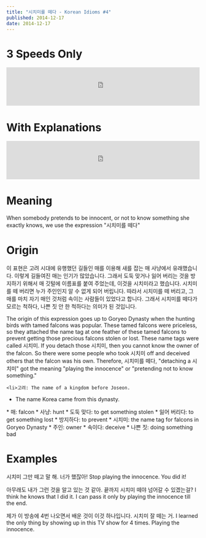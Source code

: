 ```yaml
---
title: "시치미를 떼다 - Korean Idioms #4"
published: 2014-12-17
date: 2014-12-17
---
```


#  3 Speeds Only

<iframe id="audio_iframe" src="https://www.podbean.com/media/player/audio/postId/5413965/url/http%253A%252F%252Fwiseinit.podbean.com%252Fe%252F3-speed-edition-of-%25EC%258B%259C%25EC%25B9%2598%25EB%25AF%25B8%25EB%25A5%25BC-%25EB%2596%25BC%25EB%258B%25A4%252F/initByJs/1/auto/1?skin=11" width="100%" height="100" frameborder="0" scrolling="no"></iframe>

#  With Explanations

<iframe id="audio_iframe" src="https://www.podbean.com/media/player/audio/postId/5413966/url/http%253A%252F%252Fwiseinit.podbean.com%252Fe%252F%25EC%258B%259C%25EC%25B9%2598%25EB%25AF%25B8%25EB%25A5%25BC-%25EB%2596%25BC%25EB%258B%25A4-korean-idioms-4%252F/initByJs/1/auto/1?skin=11" width="100%" height="100" frameborder="0" scrolling="no"></iframe>

#  Meaning

When somebody pretends to be innocent, or not to know something she exactly knows, we use the expression "시치미를 떼다"

#  Origin

이 표현은 고려 시대에 유행했던 길들인 매를 이용해 새를 잡는 매 사냥에서 유래했습니다. 이렇게 길들여진 매는 인기가 많았습니다. 그래서 도둑 맞거나 잃어 버리는 것을 방지하기 위해서 매 깃털에 이름표를 붙여 주었는데, 이것을 시치미라고 했습니다. 시치미를 떼 버리면 누가 주인인지 알 수 없게 되어 버립니다. 따라서 시치미를 떼 버리고, 그 매를 마치 자기 매인 것처럼 속이는 사람들이 있었다고 합니다. 그래서 시치미를 떼다가 모르는 척하다, 나쁜 짓 안 한 척하다는 의미가 된 것입니다.

The origin of this expression goes up to Goryeo Dynasty when the hunting birds with tamed falcons was popular. These tamed falcons were priceless, so they attached the name tag at one feather of these tamed falcons to prevent getting those precious falcons stolen or lost. These name tags were called 시치미. If you detach those 시치미, then you cannot know the owner of the falcon. So there were some people who took 시치미 off and deceived others that the falcon was his own. Therefore, 시치미를 떼다, "detaching a 시치미" got the meaning "playing the innocence" or "pretending not to know something."

	<li>고려: The name of a kingdom before Joseon.

* The name Korea came from this dynasty.

</li>
* 매: falcon
* 사냥: hunt
* 도둑 맞다: to get something stolen
* 잃어 버리다: to get something lost
* 방지하다: to prevent
* 시치미: the name tag for falcons in Goryeo Dynasty
* 주인: owner
* 속이다: deceive
* 나쁜 짓: doing something bad


#  Examples

시치미 그만 떼고 말 해. 너가 했잖아!
Stop playing the innocence. You did it!

아무래도 내가 그런 것을 알고 있는 것 같아. 끝까지 시치미 떼야 넘어갈 수 있겠는걸?
I think he knows that I did it. I can pass it only by playing the innocence till the end.

제가 이 방송에 4번 나오면서 배운 것이 이것 하나입니다. 시치미 잘 떼는 거.
I learned the only thing by showing up in this TV show for 4 times. Playing the innocence.